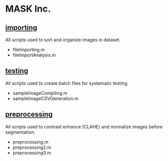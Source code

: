 # MASK Inc. 

## [importing](https://github.com/sbaviriseaty/MASK/tree/main/importing)

All scripts used to sort and organize images in dataset.

* fileImporting.m
* fileImportAnalysis.m

## [testing](https://github.com/sbaviriseaty/MASK/tree/main/testing)

All scripts used to create batch files for systematic testing.

* sampleImageCompiling.m
* sampleImageCSVGeneration.m

## [preprocessing](https://github.com/sbaviriseaty/MASK/tree/main/preprocessing)

All scripts used to contrast enhance (CLAHE) and normalize images before segmentation.

* preprocessing.m
* preprocessing2.m
* preprocessing3.m
